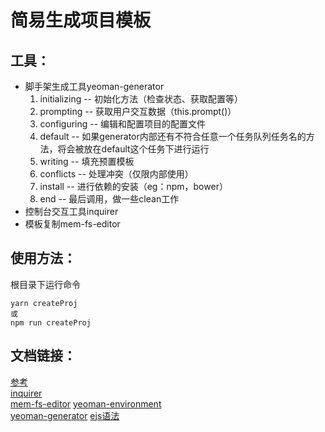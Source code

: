 # 简易生成项目模板
## 工具：
- 脚手架生成工具yeoman-generator
  1. initializing -- 初始化方法（检查状态、获取配置等）
  2. prompting -- 获取用户交互数据（this.prompt()）
  3. configuring -- 编辑和配置项目的配置文件
  4. default -- 如果generator内部还有不符合任意一个任务队列任务名的方法，将会被放在default这个任务下进行运行
  5. writing -- 填充预置模板
  6. conflicts -- 处理冲突（仅限内部使用）
  7. install -- 进行依赖的安装（eg：npm，bower）
  8. end -- 最后调用，做一些clean工作
- 控制台交互工具inquirer
- 模板复制mem-fs-editor

## 使用方法：
根目录下运行命令
```
yarn createProj
或
npm run createProj
```
## 文档链接：
 [参考](https://www.jianshu.com/p/93211004c5ac)  
 [inquirer](https://github.com/SBoudrias/Inquirer.js)  
 [mem-fs-editor](https://github.com/SBoudrias/mem-fs-editor)
 [yeoman-environment](https://yeoman.github.io/generator/Generator.html)  
 [yeoman-generator](http://yeoman.github.io/environment/2.x/Environment.html)
 [ejs语法](https://ejs.co/)  